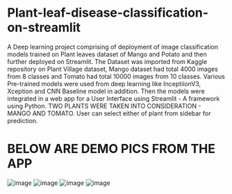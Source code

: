 # Plant-leaf-disease-classification-on-streamlit
A Deep learning project comprising of deployment of image classification models trained on Plant leaves dataset of Mango and Potato and then further deployed on Streamlit.
The Dataset was imported from Kaggle repository on Plant Village dataset, Mango dataset had total 4000 images from 8 classes and Tomato had total 10000 images from 10 classes. 
Various Pre-trained models were used from deep learning like InceptiionV3, Xception and CNN Baseline model in addition. Then the models were integrated in a web app for a User Interface using Streamlit -  A framework using Python. 
TWO PLANTS WERE TAKEN INTO  CONSIDERATION - MANGO AND TOMATO. User can select either of plant from sidebar for prediction.
# BELOW ARE DEMO PICS FROM THE APP
![image](https://github.com/Mananpatel25/Plant-leaf-disease-classification-on-streamlit/assets/85306973/43a25d94-9bc5-4722-8e61-9d995f4cfab1)
![image](https://github.com/Mananpatel25/Plant-leaf-disease-classification-on-streamlit/assets/85306973/1bbd7321-26b7-4cd5-93dc-b34c74fe3930)
![image](https://github.com/Mananpatel25/Plant-leaf-disease-classification-on-streamlit/assets/85306973/7184dc1f-4419-4f77-8081-45f532908660)
![image](https://github.com/Mananpatel25/Plant-leaf-disease-classification-on-streamlit/assets/85306973/0a37f101-b03d-447a-b1ab-23899cbbbb28)


